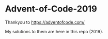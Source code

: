 # Advent-of-Code-2019
Thankyou to https://adventofcode.com/

My solutions to them are here in this repo (2019).
